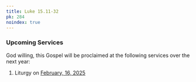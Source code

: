 ```yaml
---
title: Luke 15.11-32
pk: 284
noindex: true
---
```


### Upcoming Services

God willing, this Gospel will be proclaimed at the following services over the next year:


1. Liturgy on [February, 16, 2025](https://orthocal.info/readings/gregorian/2025/02/16/)
